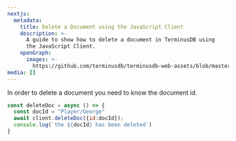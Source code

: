 ```yaml
---
nextjs:
  metadata:
    title: Delete a Document using the JavaScript Client
    description: >-
      A guide to show how to delete a document in TerminusDB using
      the JavaScript Client.
    openGraph:
      images: >-
        https://github.com/terminusdb/terminusdb-web-assets/blob/master/docs/js-client-use-delete-a-document.png?raw=true
media: []
---
```


In order to delete a document you need to know the document id.

```javascript
const deleteDoc = async () => {
  const docId = "Player/George"
  await client.deleteDoc({id:docId});
  console.log(`the ${docId} has been deleted`)
}
```